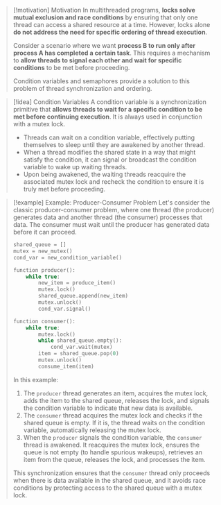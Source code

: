 > [!motivation] Motivation
> In multithreaded programs, **locks solve mutual exclusion and race conditions** by ensuring that only one thread can access a shared resource at a time. However, locks alone **do not address the need for specific ordering of thread execution**. 
> 
> Consider a scenario where we want **process B to run only after process A has completed a certain task**. This requires a mechanism to **allow threads to signal each other and wait for specific conditions** to be met before proceeding.
> 
> Condition variables and semaphores provide a solution to this problem of thread synchronization and ordering.

> [!idea] Condition Variables
> A condition variable is a synchronization primitive that **allows threads to wait for a specific condition to be met before continuing execution**. It is always used in conjunction with a mutex lock.
> 
> - Threads can wait on a condition variable, effectively putting themselves to sleep until they are awakened by another thread.
> - When a thread modifies the shared state in a way that might satisfy the condition, it can signal or broadcast the condition variable to wake up waiting threads.
> - Upon being awakened, the waiting threads reacquire the associated mutex lock and recheck the condition to ensure it is truly met before proceeding.

> [!example] Example: Producer-Consumer Problem
> Let's consider the classic producer-consumer problem, where one thread (the producer) generates data and another thread (the consumer) processes that data. The consumer must wait until the producer has generated data before it can proceed.
> 
> ```c
> shared_queue = []
> mutex = new_mutex()
> cond_var = new_condition_variable()
> 
> function producer():
>     while true:
>         new_item = produce_item()
>         mutex.lock()
>         shared_queue.append(new_item)
>         mutex.unlock()
>         cond_var.signal()
> 
> function consumer():
>     while true:
>         mutex.lock()
>         while shared_queue.empty():
>             cond_var.wait(mutex)
>         item = shared_queue.pop(0)
>         mutex.unlock()
>         consume_item(item)
> ```
> 
> In this example:
> 1. The `producer` thread generates an item, acquires the mutex lock, adds the item to the shared queue, releases the lock, and signals the condition variable to indicate that new data is available.
> 2. The `consumer` thread acquires the mutex lock and checks if the shared queue is empty. If it is, the thread waits on the condition variable, automatically releasing the mutex lock.
> 3. When the `producer` signals the condition variable, the `consumer` thread is awakened. It reacquires the mutex lock, ensures the queue is not empty (to handle spurious wakeups), retrieves an item from the queue, releases the lock, and processes the item.
> 
> This synchronization ensures that the `consumer` thread only proceeds when there is data available in the shared queue, and it avoids race conditions by protecting access to the shared queue with a mutex lock.